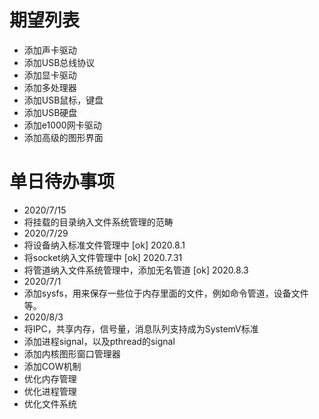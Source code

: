 # 期望列表
* 添加声卡驱动
* 添加USB总线协议
* 添加显卡驱动
* 添加多处理器
* 添加USB鼠标，键盘
* 添加USB硬盘
* 添加e1000网卡驱动
* 添加高级的图形界面

# 单日待办事项
* 2020/7/15
* 将挂载的目录纳入文件系统管理的范畴
* 2020/7/29
* 将设备纳入标准文件管理中  [ok] 2020.8.1
* 将socket纳入文件管理中    [ok] 2020.7.31
* 将管道纳入文件系统管理中，添加无名管道 [ok] 2020.8.3
* 2020/7/1
* 添加sysfs，用来保存一些位于内存里面的文件，例如命令管道，设备文件等。
* 2020/8/3
* 将IPC，共享内存，信号量，消息队列支持成为SystemV标准
* 添加进程signal，以及pthread的signal
* 添加内核图形窗口管理器
* 添加COW机制
* 优化内存管理
* 优化进程管理
* 优化文件系统
